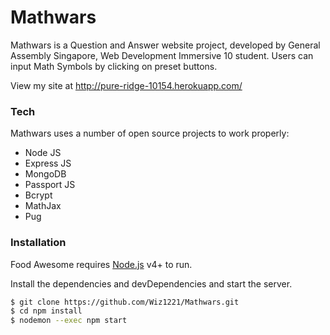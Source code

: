 # Mathwars

Mathwars is a Question and Answer website project, developed by General Assembly Singapore, Web Development Immersive 10 student.
Users can input Math Symbols by clicking on preset buttons.

View my site at http://pure-ridge-10154.herokuapp.com/

### Tech

Mathwars uses a number of open source projects to work properly:

* Node JS
* Express JS
* MongoDB
* Passport JS
* Bcrypt
* MathJax
* Pug

### Installation

Food Awesome requires [Node.js](https://nodejs.org/) v4+ to run.

Install the dependencies and devDependencies and start the server.

```sh
$ git clone https://github.com/Wiz1221/Mathwars.git
$ cd npm install
$ nodemon --exec npm start
```
